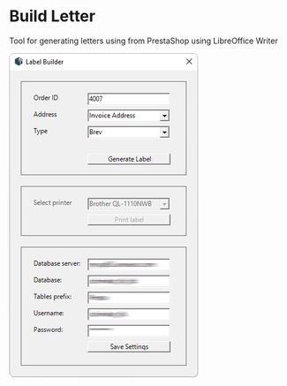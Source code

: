 # Build Letter
Tool for generating letters using from PrestaShop using LibreOffice Writer

![Build Letter Screenshot](/Screenshots/Build-Letter.png)
